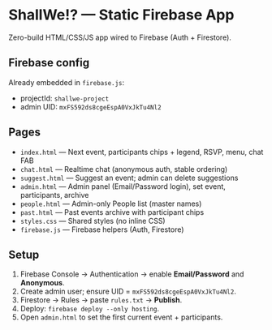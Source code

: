 # ShallWe!? — Static Firebase App

Zero-build HTML/CSS/JS app wired to Firebase (Auth + Firestore).

## Firebase config
Already embedded in `firebase.js`:
- projectId: `shallwe-project`
- admin UID: `mxFS592ds8cgeEspA0VxJkTu4Nl2`

## Pages
- `index.html` — Next event, participants chips + legend, RSVP, menu, chat FAB
- `chat.html` — Realtime chat (anonymous auth, stable ordering)
- `suggest.html` — Suggest an event; admin can delete suggestions
- `admin.html` — Admin panel (Email/Password login), set event, participants, archive
- `people.html` — Admin-only People list (master names)
- `past.html` — Past events archive with participant chips
- `styles.css` — Shared styles (no inline CSS)
- `firebase.js` — Firebase helpers (Auth, Firestore)

## Setup
1. Firebase Console → Authentication → enable **Email/Password** and **Anonymous**.
2. Create admin user; ensure UID = `mxFS592ds8cgeEspA0VxJkTu4Nl2`.
3. Firestore → Rules → paste `rules.txt` → **Publish**.
4. Deploy: `firebase deploy --only hosting`.
5. Open `admin.html` to set the first current event + participants.
